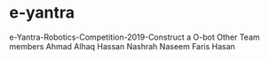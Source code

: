 # e-yantra
e-Yantra-Robotics-Competition-2019-Construct a O-bot
Other Team members 
Ahmad Alhaq Hassan
Nashrah Naseem
Faris Hasan
